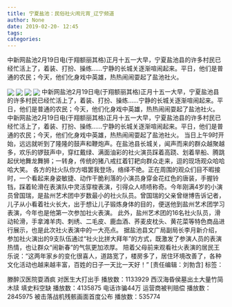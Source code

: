 ```yaml
---
title: 宁夏盐池：民俗社火闹元宵_辽宁频道
author: None
date: 2019-02-20- 12:45
tags: 
categories: 
---
```

中新网盐池2月19日电(于翔额丽其格)正月十五一大早，宁夏盐池县的许多村民已经忙活上了，着装、打扮、操练……宁静的长城关逐渐喧闹起来。平日，他们是普通的农民；今天，他们化身戏中英雄，热热闹闹耍起了盐池社火。
<!-- more -->
                
<img align="center" border="0" src="http://p0.ifengimg.com/fck/2019_08/fbf24326ed5d34c_w540_h360.jpg" />
                
<img align="center" border="0" src="http://p0.ifengimg.com/fck/2019_08/00d460cd1812b92_w540_h360.jpg" />
            
<img align="center" border="0" src="http://p0.ifengimg.com/fck/2019_08/2170155dd7e7e85_w540_h360.jpg" />
<img align="center" border="0" src="http://p2.ifengimg.com/a/2016/0810/204c433878d5cf9size1_w16_h16.png" />
中新网盐池2月19日电(于翔额丽其格)正月十五一大早，宁夏盐池县的许多村民已经忙活上了，着装、打扮、操练……宁静的长城关逐渐喧闹起来。平日，他们是普通的农民；今天，他们化身戏中英雄，热热闹闹耍起了盐池社火。
中新网盐池2月19日电(于翔额丽其格)正月十五一大早，宁夏盐池县的许多村民已经忙活上了，着装、打扮、操练……宁静的长城关逐渐喧闹起来。平日，他们是普通的农民；今天，他们化身戏中英雄，热热闹闹耍起了盐池社火。
当日上午9时开始，远远就听到了隆隆的鼓声和鞭炮声。在盐池县长城关，闻声而来的群众越聚越多，欢乐的锣鼓声中，穿红戴绿、满面油彩的社火演员踩着高跷、划着旱船、腾跳起伏地舞龙舞狮；一转身，传统的猪八戒扛着钉耙向群众走来，逗的现场观众哈哈哈大笑。
各方的社火队你方唱罢我登场，络绎不绝。正在周围的观众们目不暇接时，一个看起来身姿敏捷、动作干脆利落的小演员身穿金花红色的唐装，手握铃铛，踩着轮滑在表演队中灵活穿梭表演，引得众人啧啧称奇。今年刚满4岁的小演员曾国瑞，是盐州艺术团中岁数最小的社火队员。曾国瑞的父亲曾继博告诉记者，儿子从小看着社火长大，出于想让儿子锻炼身体的目的，便送他到盐州艺术团学习表演，今年也是他第一次参加社火表演。
此外，盐州艺术团的16名社火队员，滑动轮滑，手拿滩羊肉、刺绣、二毛皮、鹿血酒、荞麦皮枕头、黄花菜等特色商品进行展示，也是此次社火表演中的一大亮点。
据盐池县文广局副局长李月新介绍，参加社火演出的9支队伍通过“社火比拼大拜年”的方式，既激发了参演人员的表演热情，也让群众“闹新春”的气氛更加浓厚。
陪着父母前来观看社火表演的居民王乐说：“这两年家乡的变化很喜人，道路宽了，楼房多了，居住环境改善了，各种文化活动也越来越丰富，百姓的日子一天比一天好！”
[责任编辑：刘勃含]
标签：
 
             
滕醉汉医院耍酒疯 对医生大打出手
播放数：1133929
西汉海昏侯墓出土大量竹简木牍 填史料空缺
播放数：4135875
电话诈骗44万 运营商被判赔偿
播放数：2845975
被击落战机残骸画面首度公布
播放数：535774
